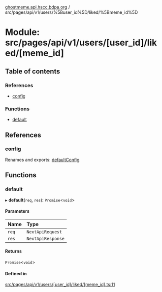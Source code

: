 [ghostmeme.api.hscc.bdpa.org][1] /
src/pages/api/v1/users/%5Buser_id%5D/liked/%5Bmeme_id%5D

# Module: src/pages/api/v1/users/\[user_id]/liked/\[meme_id]

## Table of contents

### References

- [config][2]

### Functions

- [default][3]

## References

### config

Renames and exports: [defaultConfig][4]

## Functions

### default

▸ **default**(`req`, `res`): `Promise`<`void`>

#### Parameters

| Name  | Type              |
| :---- | :---------------- |
| `req` | `NextApiRequest`  |
| `res` | `NextApiResponse` |

#### Returns

`Promise`<`void`>

#### Defined in

[src/pages/api/v1/users/\[user_id\]/liked/\[meme_id\].ts:11][5]

[1]: ../README.md
[2]: src_pages_api_v1_users__user_id__liked__meme_id_.md#config
[3]: src_pages_api_v1_users__user_id__liked__meme_id_.md#default
[4]: src_backend_middleware.md#defaultconfig

[5]:
https://github.com/nhscc/ghostmeme.api.hscc.bdpa.org/blob/1aca321/src/pages/api/v1/users/[user_id]/liked/[meme_id].ts#L11

